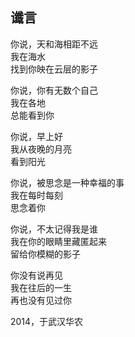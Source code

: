 ## 谶言

你说，天和海相距不远<br>
我在海水<br>
找到你映在云层的影子<br>

你说，你有无数个自己<br>
我在各地<br>
总能看到你<br>

你说，早上好<br>
我从夜晚的月亮<br>
看到阳光<br>

你说，被思念是一种幸福的事<br>
我在每时每刻<br>
思念着你<br>

你说，不太记得我是谁<br>
我在你的眼睛里藏匿起来<br>
留给你模糊的影子<br>

你没有说再见<br>
我在往后的一生<br>
再也没有见过你<br>

2014，于武汉华农